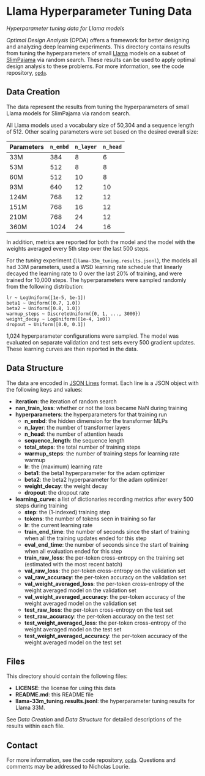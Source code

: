 Llama Hyperparameter Tuning Data
================================
*Hyperparameter tuning data for Llama models*

*Optimal Design Analysis* (OPDA) offers a framework for better designing
and analyzing deep learning experiments. This directory contains results
from tuning the hyperparameters of small
[Llama](https://arxiv.org/abs/2302.13971) models on a subset of
[SlimPajama](https://www.cerebras.net/blog/slimpajama-a-627b-token-cleaned-and-deduplicated-version-of-redpajama) via
random search. These results can be used to apply optimal design
analysis to these problems. For more information, see the code
repository, [`opda`](https://github.com/nicholaslourie/opda).


Data Creation
-------------
The data represent the results from tuning the hyperparameters of small
Llama models for SlimPajama via random search.

All Llama models used a vocabulary size of 50,304 and a sequence
length of 512. Other scaling parameters were set based on the desired
overall size:

| Parameters | `n_embd` | `n_layer` | `n_head` |
| ---------- | -------- | --------- | -------- |
|        33M |      384 |         8 |        6 |
|        53M |      512 |         8 |        8 |
|        60M |      512 |        10 |        8 |
|        93M |      640 |        12 |       10 |
|       124M |      768 |        12 |       12 |
|       151M |      768 |        16 |       12 |
|       210M |      768 |        24 |       12 |
|       360M |     1024 |        24 |       16 |

In addition, metrics are reported for both the model and the model with
the weights averaged every 5th step over the last 500 steps.

For the *tuning* experiment (`llama-33m_tuning.results.jsonl`), the
models all had 33M parameters, used a WSD learning rate schedule that
linearly decayed the learning rate to 0 over the last 20% of training,
and were trained for 10,000 steps. The hyperparameters were sampled
randomly from the following distribution:

    lr ~ LogUniform([1e-5, 1e-1])
    beta1 ~ Uniform([0.7, 1.0])
    beta2 ~ Uniform([0.8, 1.0])
    warmup_steps ~ DiscreteUniform({0, 1, ..., 3000})
    weight_decay ~ LogUniform([1e-4, 1e0])
    dropout ~ Uniform([0.0, 0.1])

1,024 hyperparameter configurations were sampled. The model was
evaluated on separate validation and test sets every 500 gradient
updates. These learning curves are then reported in the data.


Data Structure
--------------
The data are encoded in [JSON Lines](https://jsonlines.org)
format. Each line is a JSON object with the following keys and values:

  - **iteration**: the iteration of random search
  - **nan_train_loss**: whether or not the loss became NaN during
    training
  - **hyperparameters**: the hyperparameters for that training run
    - **n_embd**: the hidden dimension for the transformer MLPs
    - **n_layer**: the number of transformer layers
    - **n_head**: the number of attention heads
    - **sequence_length**: the sequence length
    - **total_steps**: the total number of training steps
    - **warmup_steps**: the number of training steps for learning rate
       warmup
    - **lr**: the (maximum) learning rate
    - **beta1**: the beta1 hyperparameter for the adam optimizer
    - **beta2**: the beta2 hyperparameter for the adam optimizer
    - **weight_decay**: the weight decay
    - **dropout**: the dropout rate
  - **learning_curve**: a list of dictionaries recording metrics after
    every 500 steps during training
    - **step**: the (1-indexed) training step
    - **tokens**: the number of tokens seen in training so far
    - **lr**: the current learning rate
    - **train_end_time**: the number of seconds since the start of
      training when all the training updates ended for this step
    - **eval_end_time**: the number of seconds since the start of
      training when all evaluation ended for this step
    - **train_raw_loss**: the per-token cross-entropy on the training
      set (estimated with the most recent batch)
    - **val_raw_loss**: the per-token cross-entropy on the validation set
    - **val_raw_accuracy**: the per-token accuracy on the validation set
    - **val_weight_averaged_loss**: the per-token cross-entropy of the
      weight averaged model on the validation set
    - **val_weight_averaged_accuracy**: the per-token accuracy of the
      weight averaged model on the validation set
    - **test_raw_loss**: the per-token cross-entropy on the test set
    - **test_raw_accuracy**: the per-token accuracy on the test set
    - **test_weight_averaged_loss**: the per-token cross-entropy of the
      weight averaged model on the test set
    - **test_weight_averaged_accuracy**: the per-token accuracy of the
      weight averaged model on the test set


Files
-----
This directory should contain the following files:

  - **LICENSE**: the license for using this data
  - **README.md**: this README file
  - **llama-33m_tuning.results.jsonl**: the hyperparameter tuning
    results for Llama 33M.

See *Data Creation* and *Data Structure* for detailed descriptions of
the results within each file.


Contact
-------
For more information, see the code
repository, [`opda`](https://github.com/nicholaslourie/opda). Questions
and comments may be addressed to Nicholas Lourie.
